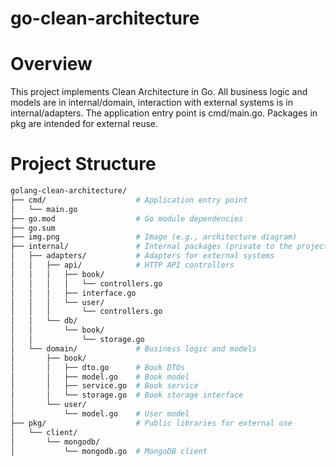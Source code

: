 # go-clean-architecture

# Overview
This project implements Clean Architecture in Go. 
All business logic and models are in internal/domain, interaction with external systems is in internal/adapters. 
The application entry point is cmd/main.go. 
Packages in pkg are intended for external reuse.

# Project Structure

```bash
golang-clean-architecture/
├── cmd/                    # Application entry point
│   └── main.go
├── go.mod                  # Go module dependencies
├── go.sum
├── img.png                 # Image (e.g., architecture diagram)
├── internal/               # Internal packages (private to the project)
│   ├── adapters/           # Adapters for external systems
│   │   ├── api/            # HTTP API controllers
│   │   │   ├── book/
│   │   │   │   └── controllers.go
│   │   │   ├── interface.go
│   │   │   └── user/
│   │   │       └── controllers.go
│   │   └── db/
│   │       └── book/
│   │           └── storage.go
│   └── domain/             # Business logic and models
│       ├── book/
│       │   ├── dto.go      # Book DTOs
│       │   ├── model.go    # Book model
│       │   ├── service.go  # Book service
│       │   └── storage.go  # Book storage interface
│       └── user/
│           └── model.go    # User model
├── pkg/                    # Public libraries for external use
│   └── client/
│       └── mongodb/
│           └── mongodb.go  # MongoDB client
```
